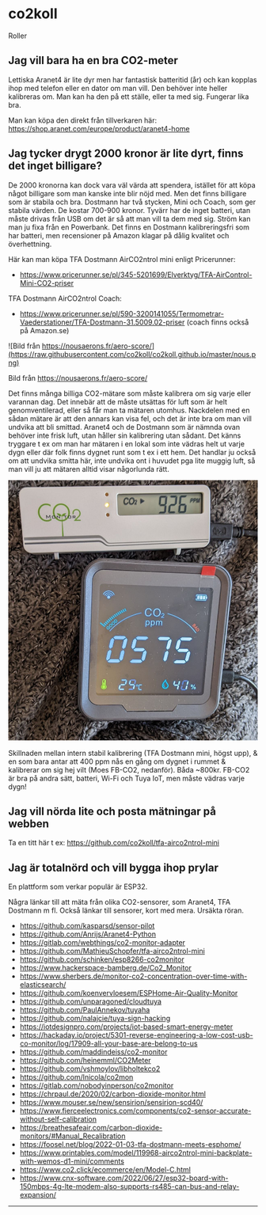 # co2koll

Roller

## Jag vill bara ha en bra CO2-meter

Lettiska Aranet4 är lite dyr men har fantastisk batteritid (år) och kan kopplas ihop med telefon eller en dator om man vill. Den behöver inte heller kalibreras om. Man kan ha den på ett ställe, eller ta med sig. Fungerar lika bra.

Man kan köpa den direkt från tillverkaren här: <https://shop.aranet.com/europe/product/aranet4-home>

## Jag tycker drygt 2000 kronor är lite dyrt, finns det inget billigare?

De 2000 kronorna kan dock vara väl värda att spendera, istället för att köpa något billigare som man kanske inte blir nöjd med. Men det finns billigare som är stabila och bra. Dostmann har två stycken, Mini och Coach, som ger stabila värden. De kostar 700-900 kronor. Tyvärr har de inget batteri, utan måste drivas från USB om det är så att man vill ta dem med sig. Ström kan man ju fixa från en Powerbank. Det finns en Dostmann kalibreringsfri som har batteri, men recensioner på Amazon klagar på dålig kvalitet och överhettning.

Här kan man köpa TFA Dostmann AirCO2ntrol mini enligt Pricerunner:
* <https://www.pricerunner.se/pl/345-5201699/Elverktyg/TFA-AirControl-Mini-CO2-priser>

TFA Dostmann AirCO2ntrol Coach:
* <https://www.pricerunner.se/pl/590-3200141055/Termometrar-Vaederstationer/TFA-Dostmann-31.5009.02-priser>
(coach finns också på Amazon.se)

![Bild från https://nousaerons.fr/aero-score/](https://raw.githubusercontent.com/co2koll/co2koll.github.io/master/nous.png)

Bild från <https://nousaerons.fr/aero-score/>

Det finns många billiga CO2-mätare som måste kalibrera om sig varje eller varannan dag. Det innebär att de måste utsättas för luft som är helt genomventilerad, eller så får man ta mätaren utomhus. Nackdelen med en sådan mätare är att den annars kan visa fel, och det är inte bra om man vill undvika att bli smittad. Aranet4 och de Dostmann som är nämnda ovan behöver inte frisk luft, utan håller sin kalibrering utan sådant. Det känns tryggare t ex om man har mätaren i en lokal som inte vädras helt ut varje dygn eller där folk finns dygnet runt som t ex i ett hem. Det handlar ju också om att undvika smitta här, inte undvika ont i huvudet pga lite muggig luft, så man vill ju att mätaren alltid visar någorlunda rätt.

![TFA mini, högst upp, Moes FB-CO2, nedanför](https://raw.githubusercontent.com/co2koll/co2koll.github.io/master/kalib.jpeg)


Skillnaden mellan intern stabil kalibrering (TFA Dostmann mini, högst upp), & en som bara antar att 400 ppm nås en gång om dygnet i rummet & kalibrerar om sig hej vilt (Moes FB-CO2, nedanför). Båda ~800kr.
FB-CO2 är bra på andra sätt, batteri, Wi-Fi och Tuya IoT, men måste vädras varje dygn!


## Jag vill nörda lite och posta mätningar på webben

Ta en titt här t ex: <https://github.com/co2koll/tfa-airco2ntrol-mini>

## Jag är totalnörd och vill bygga ihop prylar

En plattform som verkar populär är ESP32. 

Några länkar till att mäta från olika CO2-sensorer, som Aranet4, TFA Dostmann m fl. Också länkar till sensorer, kort med mera. Ursäkta röran.

* <https://github.com/kasparsd/sensor-pilot>
* <https://github.com/Anrijs/Aranet4-Python>
* <https://gitlab.com/webthings/co2-monitor-adapter>
* <https://github.com/MathieuSchopfer/tfa-airco2ntrol-mini>
* <https://github.com/schinken/esp8266-co2monitor>
* <https://www.hackerspace-bamberg.de/Co2_Monitor>
* <https://www.sherbers.de/monitor-co2-concentration-over-time-with-elasticsearch/>
* <https://github.com/koenvervloesem/ESPHome-Air-Quality-Monitor>
* <https://github.com/unparagoned/cloudtuya>
* <https://github.com/PaulAnnekov/tuyaha>
* <https://github.com/nalajcie/tuya-sign-hacking>
* <https://iotdesignpro.com/projects/iot-based-smart-energy-meter>
* <https://hackaday.io/project/5301-reverse-engineering-a-low-cost-usb-co-monitor/log/17909-all-your-base-are-belong-to-us>
* <https://github.com/maddindeiss/co2-monitor>
* <https://github.com/heinemml/CO2Meter>
* <https://github.com/vshmoylov/libholtekco2>
* <https://github.com/lnicola/co2mon>
* <https://gitlab.com/nobodyinperson/co2monitor>
* <https://chrpaul.de/2020/02/carbon-dioxide-monitor.html>
* <https://www.mouser.se/new/sensirion/sensirion-scd40/>
* <https://www.fierceelectronics.com/components/co2-sensor-accurate-without-self-calibration>
* <https://breathesafeair.com/carbon-dioxide-monitors/#Manual_Recalibration>
* <https://foosel.net/blog/2022-01-03-tfa-dostmann-meets-esphome/>
* <https://www.printables.com/model/119968-airco2ntrol-mini-backplate-with-wemos-d1-mini/comments>
* <https://www.co2.click/ecommerce/en/Model-C.html>
* <https://www.cnx-software.com/2022/06/27/esp32-board-with-150mbps-4g-lte-modem-also-supports-rs485-can-bus-and-relay-expansion/>

------

